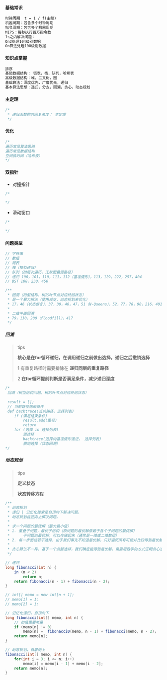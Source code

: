 #### 基础常识

``` tex
时钟周期  t = 1 / f(主频)
机器周期：包含多个时钟周期
指令周期：包含多个机器周期
MIPS：每秒执行百万指令数
1s之内解决问题：
On2处理104级别数据
On算法处理108级别数据
```

#### 知识点掌握

``` tex
排序
基础数据结构： 链表，栈，队列，哈希表
高级数据结构：堆，二叉树，图
基础算法：深度优先，广度优先，递归
基本算法思想：递归，分支，回溯，贪心，动态规划
```

#### 主定理

``` js
/*
 * 递归函数的时间复杂度： 主定理
 */
```



#### 优化

``` js
/*
遍历常见算法思路
遍历常见数据结构
空间换时间（哈希表）
*/
```



#### 双指针

+ 对撞指针

``` js
/*

*/
```

+ 滑动窗口

``` js
/*

*/
```

#### 问题类型

``` js
// 字符串
// 数组
// 链表
// 栈（模拟递归）
// 队列（树层次遍历，无权图最短路径）
// 递归 100，101，110，111，112（基准情形），113，129，222，257，404
// BST 108，230，450

/**
 * 回溯（树型结构，树的叶节点对应终结状态）
 * 是一个暴力解法（使用减支，动态规划来优化）
 * 17，46（状态恢复），37，39，40，47，51（N-Queens），52，77，78，90，216，401
 *
 * 二维平面回溯
 * 79，130，200（floodfill），417
 */

```

##### 回溯

> tips
>
> **核心是在for循环递归，在调用递归之前做出选择，递归之后撤销选择**
>
> 1 有重复路径时需要排除在 **递归同层的重复路径**
>
> 2 **在for循环提前判断是否满足条件，减少递归深度**

``` js
/*
 回溯（树型结构问题，树的叶节点对应终结状态）
 
 result = [];
 // 当前路径携带条件
 def backtrace(当前路径，选择列表)
 	if (满足结束条件)
 		result.add(路径)
 		return
    for (选择 in 选择列表)
    	做选择
    	backtrace(选择向基准情形递进， 选择列表)
    	撤销选择（状态回溯）
*/
```

##### 动态规划

> tips
>
> **定义状态**
>
> **状态转移方程**

``` java
/**
 * 动态规划
 * 递归 | 记忆化搜索是自顶向下解决问题。
 * 动态规划自底向上解决问题。
 *
 * 求一个问题的最优解（最大最小值）
 * 1. 重叠子问题，最优子结构（原问题的最优解依赖于各个子问题的最优解）
 *		子问题的最优解，可以存储起来（通常是一维或二维数组）
 * 2. 每一步面临若干选择，由于我们事先不知道最优解，只好遍历所有可能并比较得到最优解
 *
 * 贪心算法不一样，基于一个贪婪选择，我们确定能得到最优解，需要用数学的方式证明贪心选择的正确性
 */

// 递归
long fibonacci(int n) {
    in (n < 2)
        return n;
    return fibonacci(n - 1) + fibonacci(n - 2);
}

// int[] memo = new int[n + 1];
// memo[1] = 1;
// memo[2] = 1;

// 记忆化递归，自顶向下
long fibonacci(int[] memo, int n) {
    // 初值需要考量
    if (memo[n] != 0) 
        memo[n] =  fibonacci0(memo, n - 1) + fibonacci(memo, n - 2);
    return memo[n];
}

// 动态规划，自底向上
fibonacci(int[] memo, int n) {
    for(int i = 3; i <= n; i++) 
        memo[i] = memo[i - 1] + memo[i - 2];
    return memo[n];
}
```

